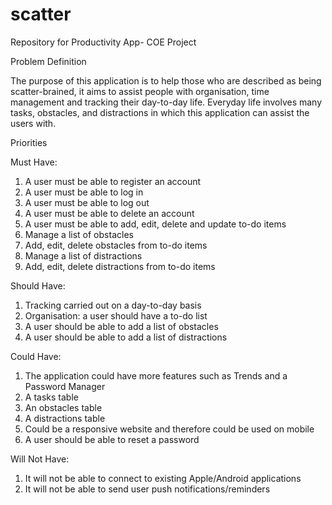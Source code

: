 # scatter
Repository for Productivity App- COE Project

Problem Definition 


The purpose of this application is to help those who are described as being scatter-brained, it aims to assist people with organisation, time management and tracking their day-to-day life. Everyday life involves many tasks, obstacles, and distractions in which this application can assist the users with.


Priorities 

Must Have:

1. A user must be able to register an account
2. A user must be able to log in
3. A user must be able to log out
4. A user must be able to delete an account
5. A user must be able to add, edit, delete and update to-do items
6. Manage a list of obstacles
7. Add, edit, delete obstacles from to-do items
8. Manage a list of distractions
9. Add, edit, delete distractions from to-do items

Should Have:

1. Tracking carried out on a day-to-day basis
2. Organisation: a user should have a to-do list
3. A user should be able to add a list of obstacles
4. A user should be able to add a list of distractions

Could Have:

1. The application could have more features such as Trends and a Password Manager
2. A tasks table
3. An obstacles table
4. A distractions table
5. Could be a responsive website and therefore could be used on mobile
6. A user should be able to reset a password

Will Not Have:

1. It will not be able to connect to existing Apple/Android applications 
2. It will not be able to send user push notifications/reminders

